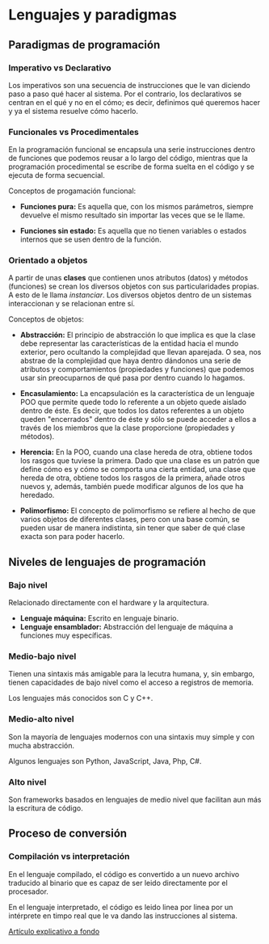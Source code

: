 # Lenguajes y paradigmas

## Paradigmas de programación

### Imperativo vs Declarativo

Los imperativos son una secuencia de instrucciones que le van diciendo paso a paso qué hacer al
sistema. Por el contrario, los declarativos se centran en el qué y no en el cómo; es decir,
  definimos qué queremos hacer y ya el sistema resuelve cómo hacerlo.

### Funcionales vs Procedimentales

  En la programación funcional se encapsula una serie instrucciones dentro de funciones que podemos
  reusar a lo largo del código, mientras que la programación procedimental se escribe de forma
  suelta en el código y se ejecuta de forma secuencial.

  Conceptos de progamación funcional:

  - **Funciones pura:** Es aquella que, con los mismos parámetros, siempre devuelve el mismo resultado
  sin importar las veces que se le llame.

  - **Funciones sin estado:** Es aquella que no tienen variables o estados internos que se usen dentro
  de la función.

### Orientado a objetos

  A partir de unas **clases** que contienen unos atributos (datos) y métodos (funciones) se crean los
  diversos objetos con sus particularidades propias. A esto de le llama *instanciar*.
  Los diversos objetos dentro de un sistemas interaccionan y se relacionan entre sí.

  Conceptos de objetos:

  - **Abstracción:** El principio de abstracción lo que implica es que la clase debe representar
  las características de la entidad hacia el mundo exterior, pero ocultando la complejidad que
  llevan aparejada. O sea, nos abstrae de la complejidad que haya dentro dándonos una serie de
  atributos y comportamientos (propiedades y funciones) que podemos usar sin preocuparnos de qué
  pasa por dentro cuando lo hagamos.


  - **Encasulamiento:** La encapsulación es la característica de un lenguaje POO que permite quede
  todo lo referente a un objeto quede aislado dentro de éste. Es decir, que todos los datos
  referentes a un objeto queden "encerrados" dentro de éste y sólo se puede acceder a ellos a
  través de los miembros que la clase proporcione (propiedades y métodos).

  - **Herencia:** En la POO, cuando una clase hereda de otra, obtiene todos los rasgos que tuviese la
  primera. Dado que una clase es un patrón que define cómo es y cómo se comporta una cierta entidad,
  una clase que hereda de otra, obtiene todos los rasgos de la primera, añade otros nuevos y, además,
  también puede modificar algunos de los que ha heredado.

  - **Polimorfismo:** El concepto de polimorfismo se refiere al hecho de que varios objetos de
  diferentes clases, pero con una base común, se pueden usar de manera indistinta, sin tener que
  saber de qué clase exacta son para poder hacerlo.

## Niveles de lenguajes de programación

### Bajo nivel

  Relacionado directamente con el hardware y la arquitectura.

  - **Lenguaje máquina:** Escrito en lenguaje binario.
  - **Lenguaje ensamblador:** Abstracción del lenguaje de máquina a funciones muy específicas.

### Medio-bajo nivel

  Tienen una sintaxis más amigable para la lecutra humana, y, sin embargo, tienen capacidades de bajo
  nivel como el acceso a registros de memoria.

  Los lenguajes más conocidos son C y C++.

### Medio-alto nivel

  Son la mayoría de lenguajes modernos con una sintaxis muy simple y con mucha abstracción.

  Algunos lenguajes son Python, JavaScript, Java, Php, C#.

### Alto nivel

  Son frameworks basados en lenguajes de medio nivel que facilitan aun más la escritura de código.

## Proceso de conversión

### Compilación vs interpretación

  En el lenguaje compilado, el código es convertido a un nuevo archivo traducido al binario que es
  capaz de ser leido directamente por el procesador.

  En el lenguaje interpretado, el código es leido linea por linea por un intérprete en timpo real que
  le va dando las instrucciones al sistema.

  [Artículo explicativo a fondo](https://medium.com/basecs/a-deeper-inspection-into-compilation-and-interpretation-d98952ebc842)
